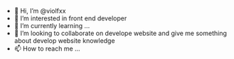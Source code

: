 - 👋 Hi, I’m @violfxx
- 👀 I’m interested in front end developer
- 🌱 I’m currently learning ...
- 💞️ I’m looking to collaborate on develope website and give me something about develop website knowledge 
- 📫 How to reach me ...

<!---
violfxx/violfxx is a ✨ special ✨ repository because its `README.md` (this file) appears on your GitHub profile.
You can click the Preview link to take a look at your changes.
--->
